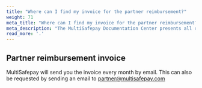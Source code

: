 ```yaml
---
title: "Where can I find my invoice for the partner reimbursement?"
weight: 71
meta_title: "Where can I find my invoice for the partner reimbursement? - MultiSafepay Docs"
meta_description: "The MultiSafepay Documentation Center presents all relevant information about our Plugins and API. You can also find support pages for Payment Methods, Tools and General Questions as well as the contact details of our Support and Integration Teams."
read_more: '.'
---
```

## Partner reimbursement invoice

MultiSafepay will send you the invoice every month by email. This can also be requested by sending an email to <partner@multisafepay.com>
